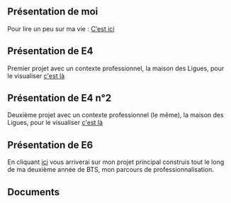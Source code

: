 ## Présentation de moi

Pour lire un peu sur ma vie : [C'est ici](moi/moi.md)

## Présentation de E4

Premier projet avec un contexte professionnel, la maison des Ligues, pour le visualiser [c'est là](e4ipsec/e4ipsec.md)

## Présentation de E4 n°2

Deuxième projet avec un contexte professionnel (le même), la maison des Ligues, pour le visualiser [c'est là](e4shell/e4shell.md)


## Présentation de E6

En cliquant [ici](e6/e6.md) vous arriverai sur mon projet principal construis tout le long de ma deuxième année de BTS, mon parcours de professionnalisation.


## Documents

